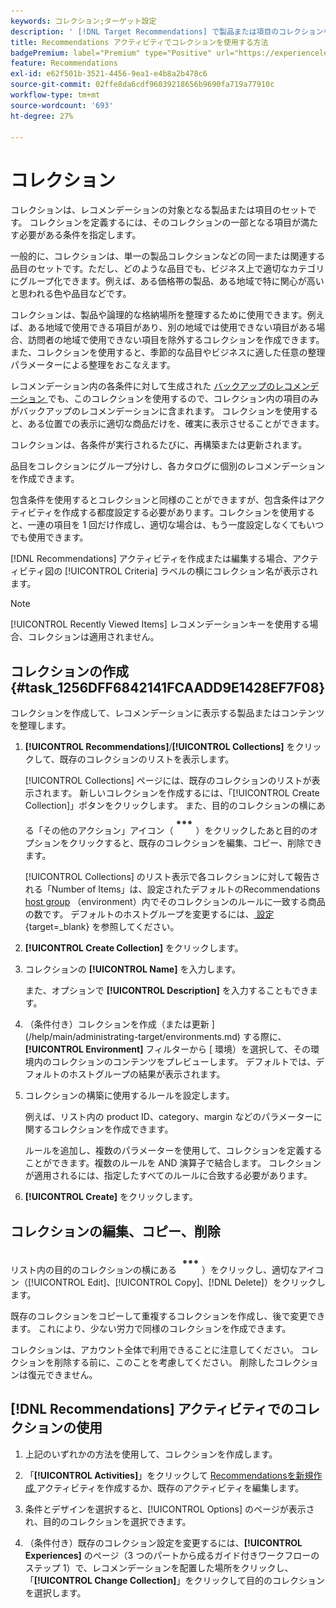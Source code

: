 ```yaml
---
keywords: コレクション;ターゲット設定
description: ' [!DNL Target Recommendations] で製品または項目のコレクションを使用する方法を説明します。'
title: Recommendations アクティビティでコレクションを使用する方法
badgePremium: label="Premium" type="Positive" url="https://experienceleague.adobe.com/docs/target/using/introduction/intro.html?lang=ja#premium newtab=true" tooltip="Target Premium に含まれる機能を確認してください。"
feature: Recommendations
exl-id: e62f501b-3521-4456-9ea1-e4b8a2b478c6
source-git-commit: 02ffe8da6cdf96039218656b9690fa719a77910c
workflow-type: tm+mt
source-wordcount: '693'
ht-degree: 27%

---
```


# コレクション

コレクションは、レコメンデーションの対象となる製品または項目のセットです。 コレクションを定義するには、そのコレクションの一部となる項目が満たす必要がある条件を指定します。

一般的に、コレクションは、単一の製品コレクションなどの同一または関連する品目のセットです。ただし、どのような品目でも、ビジネス上で適切なカテゴリにグループ化できます。例えば、ある価格帯の製品、ある地域で特に関心が高いと思われる色や品目などです。

コレクションは、製品や論理的な格納場所を整理するために使用できます。例えば、ある地域で使用できる項目があり、別の地域では使用できない項目がある場合、訪問者の地域で使用できない項目を除外するコレクションを作成できます。 また、コレクションを使用すると、季節的な品目やビジネスに適した任意の整理パラメーターによる整理をおこなえます。

レコメンデーション内の各条件に対して生成された [ バックアップのレコメンデーション ](/help/main/c-recommendations/c-algorithms/backup-recs.md) でも、このコレクションを使用するので、コレクション内の項目のみがバックアップのレコメンデーションに含まれます。 コレクションを使用すると、ある位置での表示に適切な商品だけを、確実に表示させることができます。

コレクションは、各条件が実行されるたびに、再構築または更新されます。

品目をコレクションにグループ分けし、各カタログに個別のレコメンデーションを作成できます。

包含条件を使用するとコレクションと同様のことができますが、包含条件はアクティビティを作成する都度設定する必要があります。コレクションを使用すると、一連の項目を 1 回だけ作成し、適切な場合は、もう一度設定しなくてもいつでも使用できます。

[!DNL Recommendations] アクティビティを作成または編集する場合、アクティビティ図の [!UICONTROL Criteria] ラベルの横にコレクション名が表示されます。

>[!NOTE]
>
>[!UICONTROL Recently Viewed Items] レコメンデーションキーを使用する場合、コレクションは適用されません。

## コレクションの作成 {#task_1256DFF6842141FCAADD9E1428EF7F08}

コレクションを作成して、レコメンデーションに表示する製品またはコンテンツを整理します。

1. **[!UICONTROL Recommendations]**/**[!UICONTROL Collections]** をクリックして、既存のコレクションのリストを表示します。

   [!UICONTROL Collections] ページには、既存のコレクションのリストが表示されます。 新しいコレクションを作成するには、「[!UICONTROL Create Collection]」ボタンをクリックします。 また、目的のコレクションの横にある「その他のアクション」アイコン（![ その他のアクション」アイコン ](/help/main/assets/icons/MoreSmallList.svg)）をクリックしたあと目的のオプションをクリックすると、既存のコレクションを編集、コピー、削除できます。

   [!UICONTROL Collections] のリスト表示で各コレクションに対して報告される「Number of Items」は、設定されたデフォルトのRecommendations [host group](/help/main/administrating-target/hosts.md) （environment）内でそのコレクションのルールに一致する商品の数です。 デフォルトのホストグループを変更するには、[ 設定 ](https://experienceleague.adobe.com/docs/target-dev/developer/recommendations.html){target=_blank} を参照してください。

1. **[!UICONTROL Create Collection]** をクリックします。

1. コレクションの **[!UICONTROL Name]** を入力します。

   また、オプションで **[!UICONTROL Description]** を入力することもできます。

1. （条件付き）コレクションを作成（または更新 ](/help/main/administrating-target/environments.md) する際に、**[!UICONTROL Environment]** フィルターから [ 環境）を選択して、その環境内のコレクションのコンテンツをプレビューします。 デフォルトでは、デフォルトのホストグループの結果が表示されます。

1. コレクションの構築に使用するルールを設定します。

   例えば、リスト内の product ID、category、margin などのパラメーターに関するコレクションを作成できます。

   ルールを追加し、複数のパラメーターを使用して、コレクションを定義することができます。複数のルールを AND 演算子で結合します。 コレクションが適用されるには、指定したすべてのルールに合致する必要があります。

1. **[!UICONTROL Create]** をクリックします。

<!-- ## Create a collection using [!UICONTROL Advanced Search]

You can also create collections using [!UICONTROL Advanced Search] on the [Catalog Search](/help/main/c-recommendations/c-products/catalog-search.md#save-as) page ([!UICONTROL Recommendations] > [!UICONTROL Catalog Search] > [!UICONTROL Advanced Search]). 

![Save as dialog](/help/main/c-recommendations/c-products/assets/save-as.png)

After creating a search using "id > contains," for example, you can then click [!UICONTROL Save As] > [!UICONTROL Collection].

>[!IMPORTANT]
>
>The [!UICONTROL Advanced Search] functionality is case-insensitive; however, products returned at the time of delivery are based on case-sensitive search. This mismatch might lead to confusion. Ensure that you consider case-sensitivity when you create collections based on results using the [!UICONTROL Advanced Search] functionality. For example, if you perform a search for "Holiday," that initial search lists results containing "Holiday" and "holiday." If you then create a catalog with the intent to return products containing "holiday," only products containing "holiday" are returned. Products containing "Holiday" are not returned. -->

## コレクションの編集、コピー、削除

リスト内の目的のコレクションの横にある ![ その他のアクション アイコン ](/help/main/assets/icons/MoreSmallList.svg)）をクリックし、適切なアイコン（[!UICONTROL Edit]、[!UICONTROL Copy]、[!DNL Delete]）をクリックします。

既存のコレクションをコピーして重複するコレクションを作成し、後で変更できます。 これにより、少ない労力で同様のコレクションを作成できます。

コレクションは、アカウント全体で利用できることに注意してください。 コレクションを削除する前に、このことを考慮してください。 削除したコレクションは復元できません。

## [!DNL Recommendations] アクティビティでのコレクションの使用

1. 上記のいずれかの方法を使用して、コレクションを作成します。

1. 「**[!UICONTROL Activities]**」をクリックして [Recommendationsを新規作成 ](/help/main/c-recommendations/t-create-recs-activity/create-recs-activity.md) アクティビティを作成するか、既存のアクティビティを編集します。

1. 条件とデザインを選択すると、[!UICONTROL Options] のページが表示され、目的のコレクションを選択できます。

1. （条件付き）既存のコレクション設定を変更するには、**[!UICONTROL Experiences]** のページ（3 つのパートから成るガイド付きワークフローのステップ 1）で、レコメンデーションを配置した場所をクリックし、「**[!UICONTROL Change Collection]**」をクリックして目的のコレクションを選択します。
